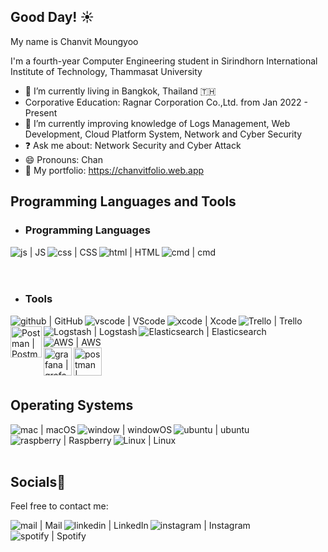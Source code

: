 ## Good Day! :sunny:

My name is Chanvit Moungyoo

I'm a fourth-year Computer Engineering student in Sirindhorn International Institute of Technology, Thammasat University

- 🔭 I’m currently living in Bangkok, Thailand 🇹🇭
- Corporative Education: Ragnar Corporation Co.,Ltd. from Jan 2022 - Present
- 🌱 I’m currently improving knowledge of Logs Management, Web Development, Cloud Platform System, Network and Cyber Security
- :question: Ask me about: Network Security and Cyber Attack
- 😄 Pronouns: Chan
- 👀 My portfolio: https://chanvitfolio.web.app

## Programming Languages and Tools

- ### Programming Languages

<img align="left" alt="js | JS" width="px" src="https://img.icons8.com/color/48/000000/javascript--v1.png" />
<img align="left" alt="css | CSS" width="px" src="https://img.icons8.com/color/48/000000/css3.png" />
<img align="left" alt="html | HTML" width="px" src="https://img.icons8.com/color/48/000000/source-code.png" />
<img align="left" alt="cmd | cmd" width="px" src="https://img.icons8.com/fluency/48/000000/console.png" />
<br>
<br>
<br>

- ### Tools

<img align="left" alt="github | GitHub" width="px" src="https://img.icons8.com/fluency/48/000000/github.png" />
<img align="left" alt="vscode | VScode" width="px" src="https://img.icons8.com/color/48/000000/visual-studio-code-2019.png" />
<img align="left" alt="xcode | Xcode" width="px" src="https://img.icons8.com/color/48/000000/xcode.png" />
<img align="left" alt="Trello | Trello" width="px" src="https://img.icons8.com/color/48/000000/trello.png" />
<img align="left" alt="Postman | Postman" width="50px" src="https://www.vectorlogo.zone/logos/getpostman/getpostman-icon.svg" />
<img align="left" alt="Logstash | Logstash" width="px" src="https://img.icons8.com/color/48/000000/logstash.png" />
<img align="left" alt="Elasticsearch | Elasticsearch" width="px" src="https://img.icons8.com/color/48/000000/elasticsearch.png" />
<img align="left" alt="AWS | AWS" width="px" src="https://img.icons8.com/color/48/000000/amazon-web-services.png" />
<br>
<br>
<br>
<img align="left" alt="grafana | grafana" width="45px" src="https://camo.githubusercontent.com/0da365f6b70248d5d8e1566735ba232e443076e3fa7c0978d2ea04b43f30abda/68747470733a2f2f73332e65752d776573742d312e616d617a6f6e6177732e636f6d2f7468696e6765722e696f2e66696c65732f706c7567696e732f67726166616e612f696d672f67726166616e612d69636f6e2e706e67" />
<img align="left" alt="postman | postman" width="45px" src="https://seeklogo.com/images/P/postman-logo-0087CA0D15-seeklogo.com.png" />






<br>
<br>
<br>

## Operating Systems

<img align="left" alt="mac | macOS" width="px" src="https://img.icons8.com/color/48/000000/mac-logo.png" />
<img align="left" alt="window | windowOS" width="px" src="https://img.icons8.com/color/50/000000/windows-10.png" />
<img align="left" alt="ubuntu | ubuntu" width="px" src="https://img.icons8.com/color/48/000000/ubuntu--v1.png" />
<img align="left" alt="raspberry | Raspberry" width="px" src="https://img.icons8.com/color/48/000000/raspberry-pi.png" />
<img align="left" alt="Linux | Linux" width="px" src="https://img.icons8.com/color/48/000000/linux--v1.png" />
<br><br><br>

## Socials📱

Feel free to contact me:

[<img align="left" alt="mail | Mail" width="px" src="https://img.icons8.com/color/48/000000/apple-mail.png" />](mailto:chanvit.moungyoo@icloud.com)
[<img align="left" alt="linkedin | LinkedIn" width="px" src="https://img.icons8.com/fluency/48/000000/linkedin.png" />](https://www.linkedin.com/in/chanvitbkk/)
[<img align="left" alt="instagram | Instagram" width="px" src="https://img.icons8.com/fluency/48/000000/instagram-new.png" />](https://www.instagram.com/ichbinchan.sh/)
[<img align="left" alt="spotify | Spotify" width="px" src="https://img.icons8.com/color/48/000000/spotify--v3.png" />](https://open.spotify.com/playlist/5kuWj9GkAIwU8cJ3rSQpGN?si=15090551fb6a4fe1/)
